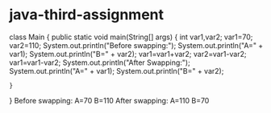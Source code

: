 # java-third-assignment
class Main {
    public static void main(String[] args)
    {
        int var1,var2;
        var1=70;
        var2=110;
       System.out.println("Before swapping:");
       System.out.println("A=" + var1);
       System.out.println("B=" + var2);
       var1=var1+var2;
       var2=var1-var2;
       var1=var1-var2;
       System.out.println("After Swapping:");
       System.out.println("A=" + var1); 
       System.out.println("B=" + var2); 

    }
}
Before swapping:
A=70
B=110
After swapping:
A=110
B=70
